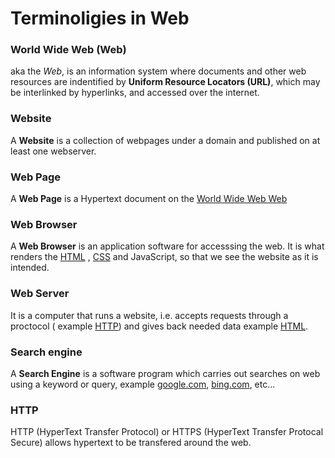 # Terminoligies in Web
### World Wide Web (Web)
aka the _Web_, is an information system where documents and other web resources are indentified by **Uniform Resource Locators (URL)**, which may be interlinked by hyperlinks, and accessed over the internet.
### Website
A **Website** is a collection of webpages under a domain and published on at least one webserver.
### Web Page
A **Web Page** is a Hypertext document on the [World Wide Web Web](#World%20Wide%20Web%20Web)
### Web Browser
A **Web Browser** is an application software for accesssing the web. It is what renders the [HTML](HTML) , [CSS](CSS) and JavaScript, so that we see the website as it is intended.
### Web Server
It is a computer that runs a website, i.e. accepts requests through a proctocol ( example [HTTP](#HTTP)) and gives back needed data example [HTML](HTML).
### Search engine
A **Search Engine** is a software program which carries out searches on web using a keyword or query, example [google.com](https://google.com), [bing.com](https://bing.com), etc...
### HTTP
HTTP (HyperText Transfer Protocol) or HTTPS (HyperText Transfer Protocal Secure) allows hypertext to be transfered around the web.